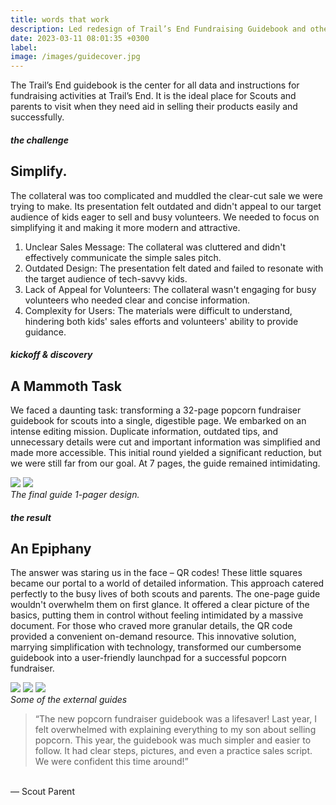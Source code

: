 ```yaml
---
title: words that work
description: Led redesign of Trail’s End Fundraising Guidebook and other collateral pieces.
date: 2023-03-11 08:01:35 +0300
label: 
image: /images/guidecover.jpg
---
```


The Trail’s End guidebook is the center for all data and instructions for fundraising activities at Trail’s End. It is the ideal place for Scouts and parents to visit when they need aid in selling their products easily and successfully. 

##### the challenge
## Simplify.

The collateral was too complicated and muddled the clear-cut sale we were trying to make. Its presentation felt outdated and didn't appeal to our target audience of kids eager to sell and busy volunteers. We needed to focus on simplifying it and making it more modern and attractive.

1. Unclear Sales Message: The collateral was cluttered and didn't effectively communicate the simple sales pitch.
2. Outdated Design: The presentation felt dated and failed to resonate with the target audience of tech-savvy kids.
3. Lack of Appeal for Volunteers: The collateral wasn't engaging for busy volunteers who needed clear and concise information.
4. Complexity for Users: The materials were difficult to understand, hindering both kids' sales efforts and volunteers' ability to provide guidance.

##### kickoff & discovery
## A Mammoth Task

We faced a daunting task: transforming a 32-page popcorn fundraiser guidebook for scouts into a single, digestible page. We embarked on an intense editing mission. Duplicate information, outdated tips, and unnecessary details were cut and important information was simplified and made more accessible. This initial round yielded a significant reduction, but we were still far from our goal. At 7 pages, the guide remained intimidating.

<div class="page__gallery__wrapper">
  <div class="page__gallery__images">
    <img src= /images/kernelone.png loading="lazy">
    <img src= /images/kerneltwo.png loading="lazy">
  </div>
  <em>The final guide 1-pager design.</em>
</div>

##### the result
## An Epiphany

The answer was staring us in the face – QR codes! These little squares became our portal to a world of detailed information. This approach catered perfectly to the busy lives of both scouts and parents. The one-page guide wouldn't overwhelm them on first glance. It offered a clear picture of the basics, putting them in control without feeling intimidated by a massive document.  For those who craved more granular details, the QR code provided a convenient on-demand resource.  This innovative solution, marrying simplification with technology, transformed our cumbersome guidebook into a user-friendly launchpad for a successful popcorn fundraiser. 

<div class="page__gallery__wrapper">
  <div class="page__gallery__images">
    <img src= /images/fundyear.png loading="lazy">
    <img src= /images/appguide.png loading="lazy">
    <img src= /images/app2.png loading="lazy">
  </div>
  <em>Some of the external guides</em>
</div>

>“The new popcorn fundraiser guidebook was a lifesaver!  Last year, I felt overwhelmed with explaining everything to my son about selling popcorn.  This year, the guidebook was much simpler and easier to follow.  It had clear steps, pictures, and even a practice sales script. We were confident this time around!”<br>
<br>
— Scout Parent